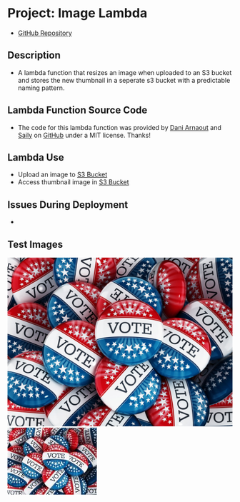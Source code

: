 # Project: Image Lambda

- [GitHub Repository](https://github.com/simon-panek/image-lambda)

## Description

- A lambda function that resizes an image when uploaded to an S3 bucket and stores the new thumbnail in a seperate s3 bucket with a predictable naming pattern.

## Lambda Function Source Code

- The code for this lambda function was provided by [Dani Arnaout](https://github.com/DaniArnaout) and [Saily](https://github.com/sailyapp) on [GitHub](https://github.com/sailyapp/aws-s3-lambda-thumbnail-generator) under a MIT license. Thanks!

## Lambda Use

- Upload an image to [S3 Bucket]()
- Access thumbnail image in [S3 Bucket]()

## Issues During Deployment

- 

## Test Images

![Upload Image](vote-buttons-2.jpg)
![Thumbnail Image](resized-vote-buttons-2.jpg)


